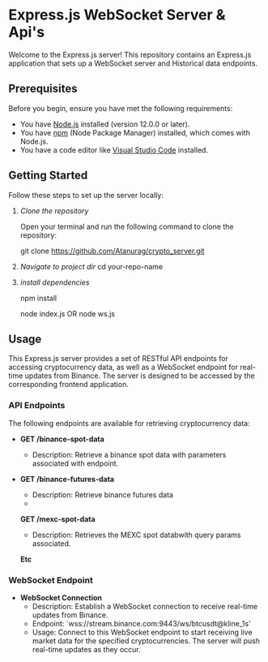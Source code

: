 # Express.js WebSocket Server & Api's

Welcome to the Express.js server! This repository contains an Express.js application that sets up a WebSocket server and Historical data endpoints.

## Prerequisites

Before you begin, ensure you have met the following requirements:

- You have [Node.js](https://nodejs.org/) installed (version 12.0.0 or later).
- You have [npm](https://www.npmjs.com/) (Node Package Manager) installed, which comes with Node.js.
- You have a code editor like [Visual Studio Code](https://code.visualstudio.com/) installed.

## Getting Started

Follow these steps to set up the server locally:

1. *Clone the repository*

   Open your terminal and run the following command to clone the repository:

   
   git clone https://github.com/Atanurag/crypto_server.git


2. *Navigate to project dir*
    cd your-repo-name

3. *install dependencies*

   npm install

   node index.js OR  node ws.js


## Usage

This Express.js server provides a set of RESTful API endpoints for accessing cryptocurrency data, as well as a WebSocket endpoint for real-time updates from Binance. The server is designed to be accessed by the corresponding frontend application.

### API Endpoints

The following endpoints are available for retrieving cryptocurrency data:

- **GET /binance-spot-data**
  - Description: Retrieve a binance spot data with parameters associated with endpoint.
   

- **GET /binance-futures-data**
  - Description: Retrieve binance futures data
  - 
  **GET /mexc-spot-data**
  - Description: Retrieves the MEXC spot databwith query params associated.
 
  **Etc**
  

### WebSocket Endpoint

- **WebSocket Connection**
  - Description: Establish a WebSocket connection to receive real-time updates  from Binance.
  - Endpoint: `wss://stream.binance.com:9443/ws/btcusdt@kline_1s'
  - Usage: Connect to this WebSocket endpoint to start receiving live market data for the specified cryptocurrencies. The server will push real-time updates as they occur.

